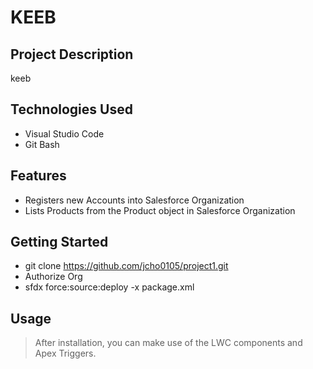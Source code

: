 # KEEB

## Project Description

keeb 

## Technologies Used

* Visual Studio Code
* Git Bash

## Features

* Registers new Accounts into Salesforce Organization
* Lists Products from the Product object in Salesforce Organization

## Getting Started
   
- git clone https://github.com/jcho0105/project1.git
- Authorize Org
- sfdx force:source:deploy -x package.xml

## Usage

> After installation, you can make use of the LWC components and Apex Triggers.
